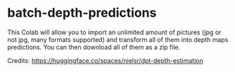 # batch-depth-predictions
This Colab will allow you to import an unlimited amount of pictures (jpg or not jpg, many formats supported) and transform all of them into depth maps predictions. You can then download all of them as a zip file.

Credits: https://huggingface.co/spaces/nielsr/dpt-depth-estimation 
